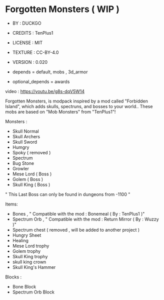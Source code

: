 # Forgotten Monsters ( WIP )

- BY : DUCKGO
- CREDITS : TenPlus1
- LICENSE : MIT
- TEXTURE : CC-BY-4.0
- VERSION : 0.020

- depends = default, mobs , 3d_armor
- optional_depends = awards

video : https://youtu.be/g8s-dqV5W14

Forgotten Monsters, is modpack inspired by a mod called "Forbidden Island", which adds skulls, spectruns,
and bosses to your world..
These mobs are based on "Mob Monsters" from "TenPlus1"!

Monsters :
- Skull Normal
- Skull Archers
- Skull Sword
- Humgry
- Spoky  ( removed )
- Spectrum
- Bug Stone
- Growler
- Mese Lord ( Boss )
- Golem ( Boss )
- Skull King ( Boss )

" This Last Boss can only be found in dungeons from -1100 "

Items:
- Bones , " Compatible with the mod : Bonemeal  ( By : TenPlus1 )"
- Spectrum Orb ,  " Compatible with the mod : Return Mirror ( By : Wuzzy )"
- Spectrum chest ( removed , will be added to another project )
- Hungry Sheet
- Healing
- Mese Lord trophy
- Golem trophy
- Skull King trophy
- skull king crown
- Skull King's Hammer

Blocks :
- Bone Block
- Spectrum Orb Block
